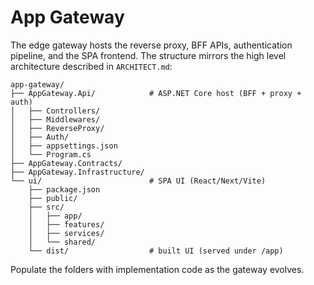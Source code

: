 # App Gateway

The edge gateway hosts the reverse proxy, BFF APIs, authentication pipeline, and the SPA frontend. The structure mirrors the high level architecture described in `ARCHITECT.md`:

```
app-gateway/
├── AppGateway.Api/            # ASP.NET Core host (BFF + proxy + auth)
│   ├── Controllers/
│   ├── Middlewares/
│   ├── ReverseProxy/
│   ├── Auth/
│   ├── appsettings.json
│   └── Program.cs
├── AppGateway.Contracts/
├── AppGateway.Infrastructure/
└── ui/                        # SPA UI (React/Next/Vite)
    ├── package.json
    ├── public/
    ├── src/
    │   ├── app/
    │   ├── features/
    │   ├── services/
    │   └── shared/
    └── dist/                  # built UI (served under /app)
```

Populate the folders with implementation code as the gateway evolves.
